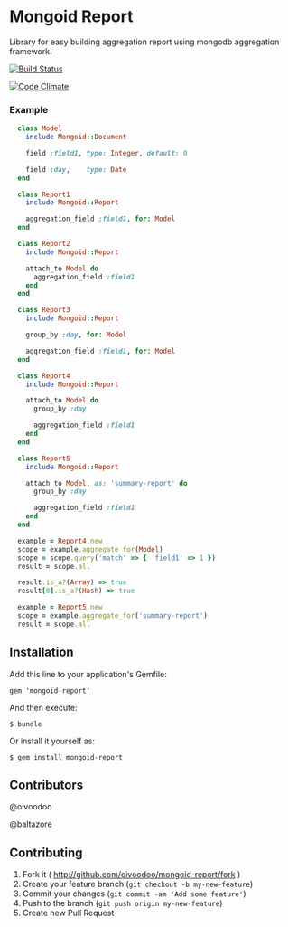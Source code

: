 # Mongoid Report

Library for easy building aggregation report using mongodb aggregation
framework.

[![Build Status](https://secure.travis-ci.org/oivoodoo/mongoid-report.png?branch=master)](https://travis-ci.org/oivoodoo/mongoid-report)

[![Code Climate](https://codeclimate.com/badge.png)](https://codeclimate.com/github/oivoodoo/mongoid-report)

### Example

```ruby
  class Model
    include Mongoid::Document

    field :field1, type: Integer, default: 0

    field :day,    type: Date
  end

  class Report1
    include Mongoid::Report

    aggregation_field :field1, for: Model
  end

  class Report2
    include Mongoid::Report

    attach_to Model do
      aggregation_field :field1
    end
  end

  class Report3
    include Mongoid::Report

    group_by :day, for: Model

    aggregation_field :field1, for: Model
  end

  class Report4
    include Mongoid::Report

    attach_to Model do
      group_by :day

      aggregation_field :field1
    end
  end

  class Report5
    include Mongoid::Report

    attach_to Model, as: 'summary-report' do
      group_by :day

      aggregation_field :field1
    end
  end
```

```ruby
  example = Report4.new
  scope = example.aggregate_for(Model)
  scope = scope.query('match' => { 'field1' => 1 })
  result = scope.all

  result.is_a?(Array) => true
  result[0].is_a?(Hash) => true

  example = Report5.new
  scope = example.aggregate_for('summary-report')
  result = scope.all
```

## Installation

Add this line to your application's Gemfile:

    gem 'mongoid-report'

And then execute:

    $ bundle

Or install it yourself as:

    $ gem install mongoid-report

## Contributors

  @oivoodoo

  @baltazore

## Contributing

1. Fork it ( http://github.com/oivoodoo/mongoid-report/fork )
2. Create your feature branch (`git checkout -b my-new-feature`)
3. Commit your changes (`git commit -am 'Add some feature'`)
4. Push to the branch (`git push origin my-new-feature`)
5. Create new Pull Request
